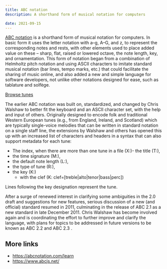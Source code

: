 ```yaml
---
title: ABC notation
description: A shorthand form of musical notation for computers

date: 2021-09-15
---
```


[ABC notation](https://abcnotation.com/wiki/abc:standard:v2.1) is a shorthand form of musical notation for computers. In basic form it uses the letter notation with a–g, A–G, and z, to represent the corresponding notes and rests, with other elements used to place added value on these – sharp, flat, raised or lowered octave, the note length, key, and ornamentation. This form of notation began from a combination of Helmholtz pitch notation and using ASCII characters to imitate standard musical notation (bar lines, tempo marks, etc.) that could facilitate the sharing of music online, and also added a new and simple language for software developers, not unlike other notations designed for ease, such as tablature and solfège.

<client-only >
  <abc-editor />
</client-only>

[Browse tunes](https://abcnotation.com/browseTunes)

The earlier ABC notation was built on, standardized, and changed by Chris Walshaw to better fit the keyboard and an ASCII character set, with the help and input of others. Originally designed to encode folk and traditional Western European tunes (e.g., from England, Ireland, and Scotland) which are typically single-voice melodies that can be written in standard notation on a single staff line, the extensions by Walshaw and others has opened this up with an increased list of characters and headers in a syntax that can also support metadata for each tune:

- The index, when there are more than one tune in a file (X:)- the title (T:),
- the time signature (M:),
- the default note length (L:),
- the type of tune (R:),
- the key (K:)
  - with the clef (K: clef=[treble|alto|tenor|bass|perc])

Lines following the key designation represent the tune.

After a surge of renewed interest in clarifying some ambiguities in the 2.0 draft and suggestions for new features, serious discussion of a new (and official) standard resumed in 2011, culminating in the release of ABC 2.1 as a new standard in late December 2011. Chris Walshaw has become involved again and is coordinating the effort to further improve and clarify the language, with plans for topics to be addressed in future versions to be known as ABC 2.2 and ABC 2.3 .

<youtube-embed video="H8hWKP5cEXE" />

## More links

- https://abcnotation.com/learn
- https://www.abcjs.net/
